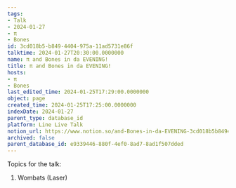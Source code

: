 ```yaml
---
tags:
- Talk
- 2024-01-27
- π
- Bones
id: 3cd018b5-b849-4404-975a-11ad5731e86f
talktime: 2024-01-27T20:30:00.0000000
name: π and Bones in da EVENING!
title: π and Bones in da EVENING!
hosts:
- π
- Bones
last_edited_time: 2024-01-25T17:29:00.0000000
object: page
created_time: 2024-01-25T17:25:00.0000000
indexDate: 2024-01-27
parent_type: database_id
platform: Line Live Talk
notion_url: https://www.notion.so/and-Bones-in-da-EVENING-3cd018b5b8494404975a11ad5731e86f
archived: false
parent_database_id: e9339446-880f-4ef0-8ad7-8ad1f507dded
---
```


Topics for the talk:
1. Wombats (Laser)

























